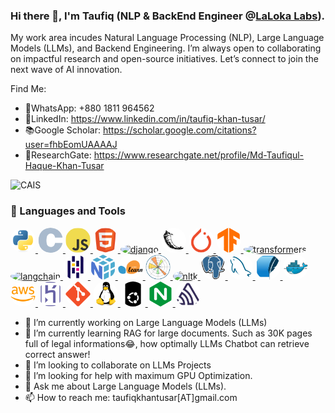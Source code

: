 ### Hi there 👋, I'm Taufiq (NLP & BackEnd Engineer @[LaLoka Labs](https://lalokalabs.co/en/)).
My work area incudes Natural Language Processing (NLP), Large Language Models (LLMs), and Backend Engineering. I’m always open to collaborating on impactful research and open-source initiatives. Let’s connect to join the next wave of AI innovation.

Find Me:
- 📱WhatsApp: +880 1811 964562
- 🔗LinkedIn: https://www.linkedin.com/in/taufiq-khan-tusar/
- 📚Google Scholar: https://scholar.google.com/citations?user=fhbEomUAAAAJ
- 🔬ResearchGate: https://www.researchgate.net/profile/Md-Taufiqul-Haque-Khan-Tusar

![CAIS](https://user-images.githubusercontent.com/70132613/144657695-d53f3b60-c519-4049-8790-8b44bf7672cb.jpg)

### 🚀 Languages and Tools

<p align="left">
<a href="https://www.python.org" target="_blank" rel="noreferrer">
  <img src="https://raw.githubusercontent.com/devicons/devicon/master/icons/python/python-original.svg" alt="python" width="40" height="40" style="border-radius: 50%;"/>
</a>
<a href="https://www.cprogramming.com/" target="_blank" rel="noreferrer">
  <img src="https://raw.githubusercontent.com/devicons/devicon/master/icons/c/c-original.svg" alt="c" width="40" height="40" style="border-radius: 50%;"/>
</a>
<a href="https://developer.mozilla.org/en-US/docs/Web/JavaScript" target="_blank" rel="noreferrer">
  <img src="https://raw.githubusercontent.com/devicons/devicon/master/icons/javascript/javascript-original.svg" alt="javascript" width="40" height="40" style="border-radius: 50%;"/>
</a>
<a href="https://www.w3.org/html/" target="_blank" rel="noreferrer">
  <img src="https://raw.githubusercontent.com/devicons/devicon/master/icons/html5/html5-original.svg" alt="html5" width="40" height="40" style="border-radius: 50%;"/>
</a>
<a href="https://www.djangoproject.com/" target="_blank" rel="noreferrer">
  <img src="https://cdn.jsdelivr.net/gh/devicons/devicon/icons/django/django-plain.svg" alt="django" width="40" height="40" style="border-radius: 50%;"/>
</a>
<a href="https://flask.palletsprojects.com/" target="_blank" rel="noreferrer">
  <img src="https://raw.githubusercontent.com/devicons/devicon/master/icons/flask/flask-original.svg" alt="flask" width="40" height="40" style="border-radius: 50%;"/>
</a>
<a href="https://pytorch.org/" target="_blank" rel="noreferrer">
  <img src="https://raw.githubusercontent.com/devicons/devicon/master/icons/pytorch/pytorch-original.svg" alt="pytorch" width="40" height="40" style="border-radius: 50%;"/>
</a>
<a href="https://www.tensorflow.org" target="_blank" rel="noreferrer">
  <img src="https://raw.githubusercontent.com/devicons/devicon/master/icons/tensorflow/tensorflow-original.svg" alt="tensorflow" width="40" height="40" style="border-radius: 50%;"/>
</a>
<a href="https://huggingface.co/" target="_blank" rel="noreferrer">
  <img src="https://huggingface.co/front/assets/huggingface_logo-noborder.svg" alt="transformers" width="40" height="40" style="border-radius: 50%;"/>
</a>
<a href="https://www.langchain.com/" target="_blank" rel="noreferrer">
  <img src="https://python.langchain.com/img/favicon.ico" alt="langchain" width="40" height="40" style="border-radius: 50%;"/>
</a>
<a href="https://pandas.pydata.org/" target="_blank" rel="noreferrer">
  <img src="https://raw.githubusercontent.com/devicons/devicon/master/icons/pandas/pandas-original.svg" alt="pandas" width="40" height="40" style="border-radius: 50%;"/>
</a>
<a href="https://numpy.org/" target="_blank" rel="noreferrer">
  <img src="https://raw.githubusercontent.com/devicons/devicon/master/icons/numpy/numpy-original.svg" alt="numpy" width="40" height="40" style="border-radius: 50%;"/>
</a>
<a href="https://scikit-learn.org/" target="_blank" rel="noreferrer">
  <img src="https://raw.githubusercontent.com/devicons/devicon/master/icons/scikitlearn/scikitlearn-original.svg" alt="scikit_learn" width="40" height="40" style="border-radius: 50%;"/>
</a>
<a href="https://matplotlib.org/" target="_blank" rel="noreferrer">
  <img src="https://raw.githubusercontent.com/devicons/devicon/master/icons/matplotlib/matplotlib-original.svg" alt="matplotlib" width="40" height="40" style="border-radius: 50%;"/>
</a>
<a href="https://www.nltk.org/" target="_blank" rel="noreferrer">
  <img src="https://miro.medium.com/max/592/1*YM2HXc7f4v02pZBEO8h-qw.png" alt="nltk" width="40" height="40" style="border-radius: 50%;"/>
</a>
<a href="https://www.postgresql.org" target="_blank" rel="noreferrer">
  <img src="https://raw.githubusercontent.com/devicons/devicon/master/icons/postgresql/postgresql-original.svg" alt="postgresql" width="40" height="40" style="border-radius: 50%;"/>
</a>
<a href="https://www.mysql.com/" target="_blank" rel="noreferrer">
  <img src="https://raw.githubusercontent.com/devicons/devicon/master/icons/mysql/mysql-original.svg" alt="mysql" width="40" height="40" style="border-radius: 50%;"/>
</a>
<a href="https://www.sqlite.org/" target="_blank" rel="noreferrer">
  <img src="https://raw.githubusercontent.com/devicons/devicon/master/icons/sqlite/sqlite-original.svg" alt="sqlite" width="40" height="40" style="border-radius: 50%;"/>
</a>
<a href="https://www.docker.com/" target="_blank" rel="noreferrer">
  <img src="https://raw.githubusercontent.com/devicons/devicon/master/icons/docker/docker-original.svg" alt="docker" width="40" height="40" style="border-radius: 50%;"/>
</a>
<a href="https://aws.amazon.com" target="_blank" rel="noreferrer">
  <img src="https://raw.githubusercontent.com/devicons/devicon/master/icons/amazonwebservices/amazonwebservices-plain-wordmark.svg" alt="aws" width="40" height="40" style="border-radius: 50%;"/>
</a>
<a href="https://heroku.com" target="_blank" rel="noreferrer">
  <img src="https://raw.githubusercontent.com/devicons/devicon/master/icons/heroku/heroku-original.svg" alt="heroku" width="40" height="40" style="border-radius: 50%;"/>
</a>
<a href="https://git-scm.com/" target="_blank" rel="noreferrer">
  <img src="https://raw.githubusercontent.com/devicons/devicon/master/icons/git/git-original.svg" alt="git" width="40" height="40" style="border-radius: 50%;"/>
</a>
<a href="https://www.linux.org/" target="_blank" rel="noreferrer">
  <img src="https://raw.githubusercontent.com/devicons/devicon/master/icons/linux/linux-original.svg" alt="linux" width="40" height="40" style="border-radius: 50%;"/>
</a>
<a href="https://ubuntu.com/" target="_blank" rel="noreferrer">
  <img src="https://raw.githubusercontent.com/devicons/devicon/master/icons/ubuntu/ubuntu-plain.svg" alt="ubuntu" width="40" height="40" style="border-radius: 50%;"/>
</a>
<a href="https://www.nginx.com" target="_blank" rel="noreferrer">
  <img src="https://raw.githubusercontent.com/devicons/devicon/master/icons/nginx/nginx-original.svg" alt="nginx" width="40" height="40" style="border-radius: 50%;"/>
</a>
<a href="https://sentry.io/" target="_blank" rel="noreferrer">
  <img src="https://raw.githubusercontent.com/devicons/devicon/master/icons/sentry/sentry-original.svg" alt="sentry" width="40" height="40" style="border-radius: 50%;"/>
</a>
</p>


- 🔭 I’m currently working on Large Language Models (LLMs) 
- 🌱 I’m currently learning RAG for large documents. Such as 30K pages full of legal informations😂, how optimally LLMs Chatbot can retrieve correct answer!
- 👯 I’m looking to collaborate on LLMs Projects 
- 🤔 I’m looking for help with maximum GPU Optimization.
- 💬 Ask me about Large Language Models (LLMs). 
- 📫 How to reach me: taufiqkhantusar[AT]gmail.com




